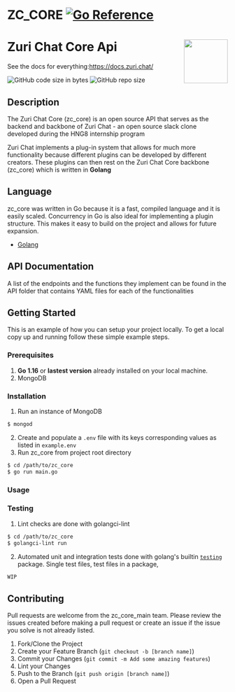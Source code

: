 ZC_CORE [![Go Reference](https://zuri.chat/b73fbbfa9db45fc3c22e.svg)](https://docs.zuri.chat)
===============

# Zuri Chat Core Api <img align='right' src="https://zuri.chat/b73fbbfa9db45fc3c22e.svg" width='100"'>

See the docs for everything:https://docs.zuri.chat/

![GitHub code size in bytes](https://img.shields.io/github/languages/code-size/zurichat/zc_core?style=flat-square)
![GitHub repo size](https://img.shields.io/github/repo-size/zurichat/zc_core?style=flat-square)

## Description

The Zuri Chat Core (zc_core) is an open source API that serves as the backend and backbone of Zuri Chat - an open source slack clone developed during the HNG8 internship program 

Zuri Chat implements a plug-in system that allows for much more functionality because different plugins can be developed by different creators. These plugins can then rest on the Zuri Chat Core backbone (zc_core) which is written in **Golang**

## Language

zc_core was written in Go because it is a fast, compiled language and it is easily scaled. Concurrency in Go is also ideal for implementing a plugin structure. This makes it easy to build on the project and allows for future expansion.
* [Golang](https://golang.org)

## API Documentation

A list of the endpoints and the functions they implement can be found in the API folder that contains YAML files for each of the functionalities

## Getting Started

This is an example of how you can setup your project locally.
To get a local copy up and running follow these simple example steps.

### Prerequisites

1. **Go 1.16** or  **lastest version** already installed on your local machine.
2. MongoDB

### Installation
1. Run an instance of MongoDB
```bash
$ mongod
```
2. Create and populate a `.env` file with its keys corresponding values as listed in `example.env`
3. Run zc_core from project root directory
```bash
$ cd /path/to/zc_core
$ go run main.go
```
### Usage

### Testing
1. Lint checks are done with golangci-lint
```bash
$ cd /path/to/zc_core
$ golangci-lint run
```
2. Automated unit and integration tests done with golang's builtin [`testing`](https://pkg.go.dev/testing) package. Single test files, test files in a package, 
```bash
WIP
```


## Contributing

Pull requests are welcome from the zc_core_main team. Please review the issues created before making a pull request or create an issue if the issue you solve is not already listed.

1. Fork/Clone the Project
2. Create your Feature Branch (`git checkout -b [branch name]`)
3. Commit your Changes (`git commit -m Add some amazing features`)
4. Lint your Changes
4. Push to the Branch (`git push origin [branch name]`)
5. Open a Pull Request
